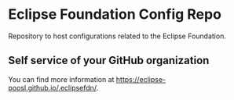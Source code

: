 # Eclipse Foundation Config Repo

Repository to host configurations related to the Eclipse Foundation.

## Self service of your GitHub organization

You can find more information at <https://eclipse-poosl.github.io/.eclipsefdn/>.

